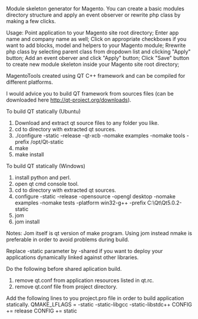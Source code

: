 Module skeleton generator for Magento. You can create a basic modules directory structure and apply an event observer or rewrite php class by making a few clicks. 

Usage: 
Point application to your Magento site root directory;
Enter app name and company name as well;
Click on appropriate checkboxes if you want to add blocks, model and helpers to your Magento module;
Rrewrite php class by selecting parent class from dropdown list and clicking "Apply" button;
Add an event oberver and click "Apply" button;
Click "Save" button to create new module skeleton inside your Magento site root directory;

MagentoTools created using QT C++ framework and can be compiled for different platforms. 


I would advice you to build QT framework from sources files (can be downloaded here http://qt-project.org/downloads). 

To build QT statically (Ubuntu)
1. Download and extract qt source files to any folder you like.
2. cd to directory with extracted qt sources.
3. ./configure -static -release -qt-xcb -nomake examples -nomake tools -prefix /opt/Qt-static
4. make
5. make install
 
To build QT statically (Windows)
1. install python and perl.
2. open qt cmd console tool.
3. cd to directory with extracted qt sources.
4. configure -static -release -opensource -opengl desktop -nomake examples -nomake tests -platform win32-g++ -prefix C:\Qt\Qt5.0.2-static
5. jom
6. jom install

Notes:
Jom itself is qt version of make program. Using jom instead nmake is preferable in order to avoid problems during build. 

Replace -static parameter by -shared if you want to deploy your applications dynamically linked against other libraries.

Do the following before shared aplication build.
1. remove qt.conf from application resources listed in qt.rc. 
2. remove qt.conf file from project directory.

Add the following lines to you project.pro file in order to build application statically.
QMAKE_LFLAGS = -static -static-libgcc -static-libstdc++
CONFIG += release
CONFIG += static

		                        


